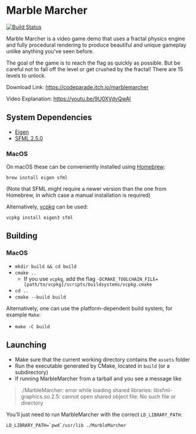 # Marble Marcher

[![Build Status](https://travis-ci.org/jgoldfar/MarbleMarcher.svg?branch=master)](https://travis-ci.org/jgoldfar/MarbleMarcher)

Marble Marcher is a video game demo that uses a fractal physics engine and fully procedural rendering to produce beautiful and unique gameplay unlike anything you've seen before.

The goal of the game is to reach the flag as quickly as possible.  But be careful not to
fall off the level or get crushed by the fractal!  There are 15 levels to unlock.

Download Link: https://codeparade.itch.io/marblemarcher

Video Explanation: https://youtu.be/9U0XVdvQwAI

## System Dependencies
* [Eigen](http://eigen.tuxfamily.org/index.php?title=Main_Page)
* [SFML 2.5.0](https://www.sfml-dev.org)
### MacOS
On macOS these can be conveniently installed using [Homebrew](https://brew.sh):

`brew install eigen sfml`

(Note that SFML might require a newer version than the one from Homebrew, in which case a manual installation is required)

Alternatively, [vcpkg](https://github.com/Microsoft/vcpkg) can be used:

`vcpkg install eigen3 sfml`


## Building
### MacOS
* `mkdir build && cd build`
* `cmake ..`
    * If you use `vcpkg`, add the flag `-DCMAKE_TOOLCHAIN_FILE=[path/to/vcpkg]/scripts/buildsystems/vcpkg.cmake`
* `cd ..`
* `cmake --build build`

Alternatively, one can use the platform-dependent build system, for example `Make`:

* `make -C build`


## Launching
* Make sure that the current working directory contains the `assets` folder
* Run the executable generated by CMake, located in `build` (or a subdirectory)
* If running MarbleMarcher from a tarball and you see a message like

> ./MarbleMarcher: error while loading shared libraries: libsfml-graphics.so.2.5: cannot open shared object file: No such file or directory

You'll just need to run MarbleMarcher with the correct `LD_LIBRARY_PATH`:

```shell
LD_LIBRARY_PATH=`pwd`/usr/lib ./MarbleMarcher
```
